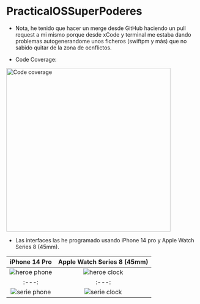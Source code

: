# PracticaIOSSuperPoderes

- Nota, he tenido que hacer un merge desde GitHub haciendo un pull request a mi mismo porque desde xCode y terminal me estaba dando problemas autogenerandome unos ficheros (swiftpm y más) que no sabido quitar de la zona de ocnflictos.

- Code Coverage: 
<img width="429" alt="Code coverage" src="https://user-images.githubusercontent.com/87450522/229378263-781018fc-abaf-478f-b1f9-8805cd2c9a07.png">

- Las interfaces las he programado usando iPhone 14 pro y Apple Watch Series 8 (45mm).
  
| iPhone 14 Pro   | Apple Watch Series 8 (45mm)    |
| :---: | :---: |
| ![heroe phone](https://user-images.githubusercontent.com/87450522/229378627-fccdd5dc-949c-44f4-a994-e9d8887ff941.png)|  ![heroe clock](https://user-images.githubusercontent.com/87450522/229378680-9e8deeb8-1439-4f9e-a76a-11ec004ac399.png)|
| :---: | :---: |
| ![serie phone](https://user-images.githubusercontent.com/87450522/229378660-884954be-1c1d-44b9-8be3-67c030907f63.png)| ![serie clock](https://user-images.githubusercontent.com/87450522/229378698-16b6d50c-8970-44d3-879b-ad5979c9578e.png)|
